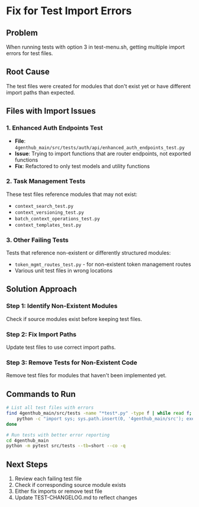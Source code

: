 # Fix for Test Import Errors

## Problem
When running tests with option 3 in test-menu.sh, getting multiple import errors for test files.

## Root Cause
The test files were created for modules that don't exist yet or have different import paths than expected.

## Files with Import Issues

### 1. Enhanced Auth Endpoints Test
- **File**: `4genthub_main/src/tests/auth/api/enhanced_auth_endpoints_test.py`
- **Issue**: Trying to import functions that are router endpoints, not exported functions
- **Fix**: Refactored to only test models and utility functions

### 2. Task Management Tests
These test files reference modules that may not exist:
- `context_search_test.py`
- `context_versioning_test.py`
- `batch_context_operations_test.py`
- `context_templates_test.py`

### 3. Other Failing Tests
Tests that reference non-existent or differently structured modules:
- `token_mgmt_routes_test.py` - for non-existent token management routes
- Various unit test files in wrong locations

## Solution Approach

### Step 1: Identify Non-Existent Modules
Check if source modules exist before keeping test files.

### Step 2: Fix Import Paths
Update test files to use correct import paths.

### Step 3: Remove Tests for Non-Existent Code
Remove test files for modules that haven't been implemented yet.

## Commands to Run

```bash
# List all test files with errors
find 4genthub_main/src/tests -name "*test*.py" -type f | while read f; do
    python -c "import sys; sys.path.insert(0, '4genthub_main/src'); exec(open('$f').read())" 2>/dev/null || echo "Error in: $f"
done

# Run tests with better error reporting
cd 4genthub_main
python -m pytest src/tests --tb=short --co -q
```

## Next Steps
1. Review each failing test file
2. Check if corresponding source module exists
3. Either fix imports or remove test file
4. Update TEST-CHANGELOG.md to reflect changes